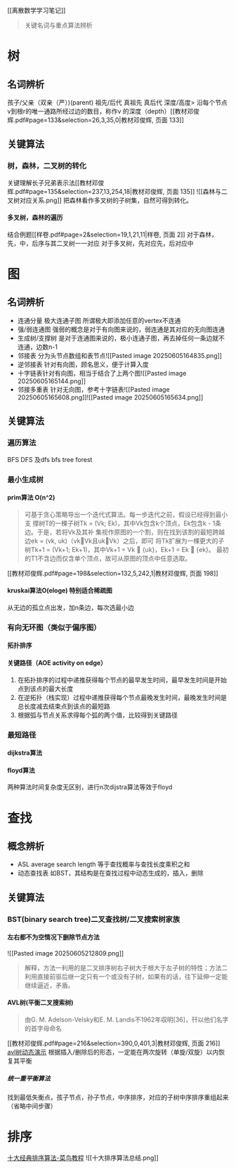 [[离散数学学习笔记]] 
>关键名词与重点算法辨析
# 树

## 名词辨析

孩子/父亲（双亲（严）)(parent)
祖先/后代
真祖先 真后代
深度/高度> 沿每个节点v到根r的唯一通路所经过边的数目，称作v 的深度（depth）[[教材邓俊辉.pdf#page=133&selection=26,3,35,0|教材邓俊辉, 页面 133]]
## 关键算法
### 树，森林，二叉树的转化
关键理解长子兄弟表示法[[教材邓俊辉.pdf#page=135&selection=237,13,254,18|教材邓俊辉, 页面 135]]
![[森林与二叉树对应关系.png]]
把森林看作多叉树的子树集，自然可得到转化。

#### 多叉树，森林的遍历
结合例题[[样卷.pdf#page=2&selection=19,1,21,11|样卷, 页面 2]]
对于森林，先，中，后序与其二叉树一一对应
对于多叉树，先对应先，后对应中


# 图
## 名词辨析
- 连通分量 极大连通子图 所谓极大即添加任意的vertex不连通
- 强/弱连通图 强弱的概念是对于有向图来说的，弱连通是其对应的无向图连通
- 生成树/支撑树 是对于连通图来说的，极小连通子图，再去掉任何一条边就不连通，边数n-1
- 邻接表 分为头节点数组和表节点![[Pasted image 20250605164835.png]]
- 逆邻接表 针对有向图，顾名思义，便于计算入度
- 十字链表针对有向图，相当于结合了上两个图![[Pasted image 20250605165144.png]]
- 邻接多重表 针对无向图，参考十字链表![[Pasted image 20250605165608.png]]![[Pasted image 20250605165634.png]]
## 关键算法
### 遍历算法
BFS DFS 及dfs bfs tree forest
### 最小生成树
#### prim算法 O(n^2)
> 可基于贪心策略导出一个迭代式算法。每一步迭代之前，假设已经得到最小支 撑树T的一棵子树Tk = (Vk; Ek)，其中Vk包含k个顶点，Ek包含k - 1条边。于是，若将Vk及其补 集视作原图的一个割，则在找到该割的最短跨越边ek = (vk, uk)（vkVk且ukVk）之后，即可 将Tk扩展为一棵更大的子树Tk+1 = (Vk+1; Ek+1)，其中Vk+1 = Vk  {uk}，Ek+1 = Ek  {ek}。 最初的T1不含边而仅含单个顶点，故可从原图的顶点中任意选取。

[[教材邓俊辉.pdf#page=198&selection=132,5,242,1|教材邓俊辉, 页面 198]]
#### kruskai算法O(eloge) 特别适合稀疏图

从无边的孤立点出发，加n条边，每次选最小边
### 有向无环图（类似于偏序图）
#### 拓扑排序
#### 关键路径（AOE activity on edge）
1. 在拓扑排序的过程中递推获得每个节点的最早发生时间，最早发生时间是开始点到该点的最大长度
2. 在逆拓扑（栈实现）过程中递推获得每个节点最晚发生时间，最晚发生时间是总长度减去结束点到该点的最短路
3. 根据弧与节点关系求得每个弧的两个值，比较得到关键路径
### 最短路径
#### dijkstra算法
#### floyd算法
两种算法时间复杂度无区别，进行n次dijstra算法等效于floyd
# 查找
## 概念辨析
- ASL average search length 等于查找概率与查找长度乘积之和
- 动态查找表 如BST，其结构是在查找过程中动态生成的，插入，删除
## 关键算法
### BST(binary search tree)二叉查找树/二叉搜索树家族
#### 左右都不为空情况下删除节点方法

![[Pasted image 20250605212809.png]]
> 解释，方法一利用的是二叉排序树右子树大于根大于左子树的特性；方法二利用直接前驱后继一定只有一个或没有子树，如果有的话，往下延伸一定能继续逼近，矛盾。

#### AVL树(平衡二叉搜索树)

> 由G. M. Adelson-Velsky和E. M. Landis不1962年収明[36]，幵以他们名字的首字母命名

[[教材邓俊辉.pdf#page=216&selection=390,0,401,3|教材邓俊辉, 页面 216]]
[avl树动态演示](https://www.cs.usfca.edu/~galles/visualization/AVLtree.html)
根据插入/删除后的形态，一定能在两次旋转（单旋/双旋）以内恢复其平衡
##### 统一重平衡算法
找到最低失衡点，孩子节点，孙子节点，中序排序，对应的子树中序排序重组起来（省略中间步骤）

# 排序
[十大经典排序算法-菜鸟教程](https://www.runoob.com/w3cnote/ten-sorting-algorithm.html)
![[十大排序算法总结.png]]

